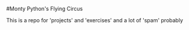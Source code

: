 #Monty Python's Flying Circus

This is a repo for 'projects' and 'exercises' and a lot of 'spam' probably
